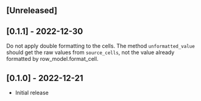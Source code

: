 ## [Unreleased]

## [0.1.1] - 2022-12-30

Do not apply double formatting to the cells. The method `unformatted_value` should get the raw values from `source_cells`, not the value already formatted by row_model.format_cell.

## [0.1.0] - 2022-12-21

- Initial release
